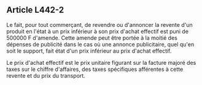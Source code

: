 Article L442-2
----
Le fait, pour tout commerçant, de revendre ou d'annoncer la revente d'un produit
en l'état à un prix inférieur à son prix d'achat effectif est puni de 500000 F
d'amende. Cette amende peut être portée à la moitié des dépenses de publicité
dans le cas où une annonce publicitaire, quel qu'en soit le support, fait état
d'un prix inférieur au prix d'achat effectif.

Le prix d'achat effectif est le prix unitaire figurant sur la facture majoré des
taxes sur le chiffre d'affaires, des taxes spécifiques afférentes à cette
revente et du prix du transport.
